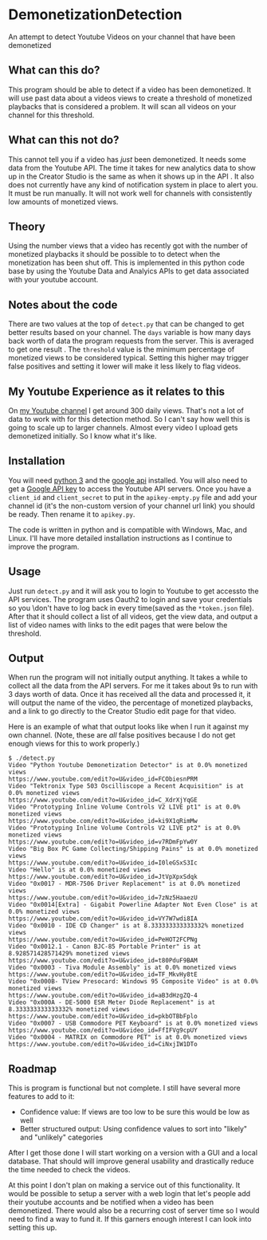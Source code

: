 # DemonetizationDetection
An attempt to detect Youtube Videos on your channel that have been demonetized

## What can this do?
This program should be able to detect if a video has been demonetized. It will 
use past data about a videos views to create a threshold of monetized playbacks
that is considered a problem. It will scan all videos on your channel for this 
threshold.

## What can this not do?
This cannot tell you if a video has *just* been demonetized. It needs some data 
from the Youtube API. The time it takes for new analytics data to show up in the
Creator Studio is the same as when it shows up in the API . It also does not 
currently have any kind of notification system in place to alert you. It must be
run manually. It will not work well for channels with consistently low amounts
of monetized views.

## Theory
Using the number views that a video has recently got with the number of 
monetized playbacks it should be possible to to detect when the monetization 
has been shut off. This is implemented in this python code base by using the 
Youtube Data and Analyics APIs to get data associated with your youtube account.

## Notes about the code
There are two values at the top of `detect.py` that can be changed to get better
results based on your channel. The `days` variable is how many days back worth 
of data the program requests from the server. This is averaged to get one result
. The `threshold` value is the minimum percentage of monetized views to be 
considered typical. Setting this higher may trigger false positives and setting 
it lower will make it less likely to flag videos.

## My Youtube Experience as it relates to this
On [my Youtube channel](https://www.youtube.com/AkBKukU) I get around 300 daily 
views. That's not a lot of data to work with for this detection method. So I 
can't say how well this is going to scale up to larger channels. Almost every 
video I upload gets demonetized initially. So I know what it's like.

## Installation

You will need [python 3](https://www.python.org/downloads/) and the [google api](https://developers.google.com/api-client-library/python/start/installation) 
installed. You will also need to get a [Google API key](https://support.google.com/googleapi/answer/6158862) 
to access the Youtube API servers. Once you have a `client_id` and 
`client_secret` to put in the `apikey-empty.py` file and add your channel id 
(it's the non-custom version of your channel url link) you should be ready. Then 
rename it to `apikey.py`.

The code is written in python and is compatible with Windows, Mac, and Linux.
I'll have more detailed installation instructions as I continue to improve the 
program.

## Usage
Just run `detect.py` and it will ask you to login to Youtube to get accessto the
API services. The program uses Oauth2 to login and save your credentials so you 
\don't have to log back in every time(saved as the `*token.json` file). After 
that it should collect a list of all videos, get the view data, and output a 
list of video names with links to the edit pages that were below the threshold.

## Output

When run the program will not initially output anything. It takes a while to 
collect all the data from the API servers. For me it takes about 9s to run with
3 days worth of data. Once it has received all the data and processed it, it
will output the name of the video, the percentage of monetized playbacks, and
a link to go directly to the Creator Studio edit page for that video.

Here is an example of what that output looks like when I run it against my own 
channel. (Note, these are *all* false positives because I do not get enough 
views for this to work properly.)
```
$ ./detect.py
Video "Python Youtube Demonetization Detector" is at 0.0% monetized views
https://www.youtube.com/edit?o=U&video_id=FCObiesnPRM
Video "Tektronix Type 503 Oscilliscope a Recent Acquisition" is at 0.0% monetized views
https://www.youtube.com/edit?o=U&video_id=C_XdrXjYqGE
Video "Prototyping Inline Volume Controls V2 LIVE pt1" is at 0.0% monetized views
https://www.youtube.com/edit?o=U&video_id=ki9X1qRimMw
Video "Prototyping Inline Volume Controls V2 LIVE pt2" is at 0.0% monetized views
https://www.youtube.com/edit?o=U&video_id=v7RDmFpYw0Y
Video "Big Box PC Game Collecting/Shipping Pains" is at 0.0% monetized views
https://www.youtube.com/edit?o=U&video_id=I0leGSxS3Ic
Video "Hello" is at 0.0% monetized views
https://www.youtube.com/edit?o=U&video_id=JtVpXpxSdqk
Video "0x0017 - MDR-7506 Driver Replacement" is at 0.0% monetized views
https://www.youtube.com/edit?o=U&video_id=7zNz5HaaezU
Video "0x0014[Extra] - Gigabit Powerline Adapter Not Even Close" is at 0.0% monetized views
https://www.youtube.com/edit?o=U&video_id=VY7W7wdi8IA
Video "0x0010 - IDE CD Changer" is at 8.333333333333332% monetized views
https://www.youtube.com/edit?o=U&video_id=PeHOT2FCPNg
Video "0x0012.1 - Canon BJC-85 Portable Printer" is at 8.928571428571429% monetized views
https://www.youtube.com/edit?o=U&video_id=t80PduF9BAM
Video "0x0003 - Tiva Module Assembly" is at 0.0% monetized views
https://www.youtube.com/edit?o=U&video_id=TF_MkvHy8tE
Video "0x000B- TView Presocard: Windows 95 Composite Video" is at 0.0% monetized views
https://www.youtube.com/edit?o=U&video_id=aB3dHzgZQ-4
Video "0x000A - DE-5000 ESR Meter Diode Replacement" is at 8.333333333333332% monetized views
https://www.youtube.com/edit?o=U&video_id=pkbOTBbFplo
Video "0x0007 - USB Commodore PET Keyboard" is at 0.0% monetized views
https://www.youtube.com/edit?o=U&video_id=FfIFVg9cpUY
Video "0x0004 - MATRIX on Commodore PET" is at 0.0% monetized views
https://www.youtube.com/edit?o=U&video_id=CiNxjIW1DTo
```

## Roadmap
This is program is functional but not complete. I still have several more 
features to add to it:

 - Confidence value: If views are too low to be sure this would be low as well
 - Better structured output: Using confidence values to sort into "likely" and 
	"unlikely" categories 

After I get those done I will start working on a version with a GUI and a local 
database. That should will improve general usability and drastically reduce the
time needed to check the videos.

At this point I don't plan on making a service out of this functionality. It
would be possible to setup a server with a web login that let's people add their
youtube accounts and be notified when a video has been demonetized. There would 
also be a recurring cost of server time so I would need to find a way to fund 
it. If this garners enough interest I can look into setting this up.

